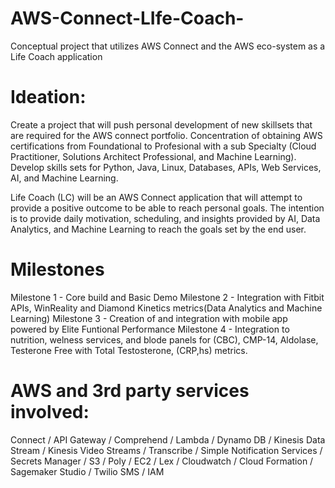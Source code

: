 # AWS-Connect-LIfe-Coach-
Conceptual project that utilizes AWS Connect and the AWS eco-system as a Life Coach application

# Ideation:
Create a project that will push personal development of new skillsets that are required for the AWS connect portfolio. Concentration of obtaining AWS certifications from Foundational to Profesional with a sub Specialty (Cloud Practitioner, Solutions Architect Professional, and Machine Learning). Develop skills sets for Python, Java, Linux, Databases, APIs, Web Services, AI, and Machine Learning.    

Life Coach (LC) will be an AWS Connect application that will attempt to provide a positive outcome to be able to reach personal goals. The intention is to provide daily motivation, scheduling, and insights provided by AI, Data Analytics, and Machine Learning to reach the goals set by the end user.

# Milestones  
Milestone 1 - Core build and Basic Demo
Milestone 2 - Integration with Fitbit APIs, WinReality and Diamond Kinetics metrics(Data Analytics and Machine Learning)
Milestone 3 - Creation of and integration with mobile app powered by Elite Funtional Performance
Milestone 4 - Integration to nutrition, welness services, and blode panels for (CBC), CMP-14, Aldolase, Testerone Free with Total Testosterone, (CRP,hs) metrics.

 
# AWS and 3rd party services involved:
Connect / API Gateway / Comprehend / Lambda / Dynamo DB / Kinesis Data Stream / Kinesis Video Streams /  Transcribe / Simple Notification Services / Secrets Manager / S3 / Poly / EC2 / Lex / Cloudwatch / Cloud Formation / Sagemaker Studio / Twilio SMS / IAM
